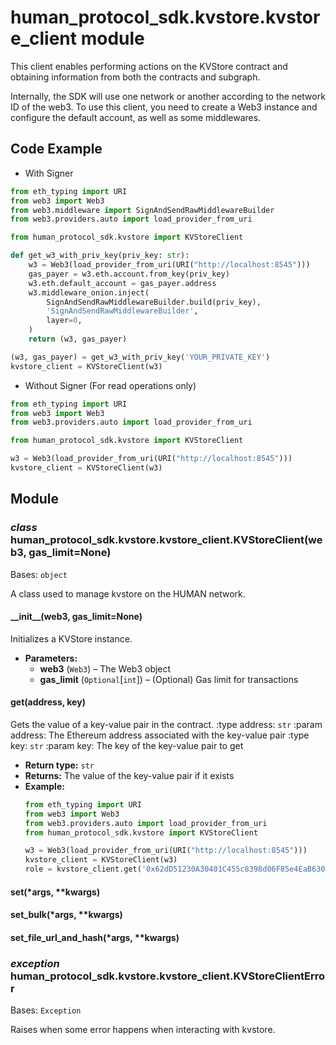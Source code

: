 # human_protocol_sdk.kvstore.kvstore_client module

This client enables performing actions on the KVStore contract and
obtaining information from both the contracts and subgraph.

Internally, the SDK will use one network or another according to the network ID of the web3.
To use this client, you need to create a Web3 instance and configure the default account,
as well as some middlewares.

## Code Example

* With Signer

```python
from eth_typing import URI
from web3 import Web3
from web3.middleware import SignAndSendRawMiddlewareBuilder
from web3.providers.auto import load_provider_from_uri

from human_protocol_sdk.kvstore import KVStoreClient

def get_w3_with_priv_key(priv_key: str):
    w3 = Web3(load_provider_from_uri(URI("http://localhost:8545")))
    gas_payer = w3.eth.account.from_key(priv_key)
    w3.eth.default_account = gas_payer.address
    w3.middleware_onion.inject(
        SignAndSendRawMiddlewareBuilder.build(priv_key),
        'SignAndSendRawMiddlewareBuilder',
        layer=0,
    )
    return (w3, gas_payer)

(w3, gas_payer) = get_w3_with_priv_key('YOUR_PRIVATE_KEY')
kvstore_client = KVStoreClient(w3)
```

* Without Signer (For read operations only)

```python
from eth_typing import URI
from web3 import Web3
from web3.providers.auto import load_provider_from_uri

from human_protocol_sdk.kvstore import KVStoreClient

w3 = Web3(load_provider_from_uri(URI("http://localhost:8545")))
kvstore_client = KVStoreClient(w3)
```

## Module

### *class* human_protocol_sdk.kvstore.kvstore_client.KVStoreClient(web3, gas_limit=None)

Bases: `object`

A class used to manage kvstore on the HUMAN network.

#### \_\_init_\_(web3, gas_limit=None)

Initializes a KVStore instance.

* **Parameters:**
  * **web3** (`Web3`) – The Web3 object
  * **gas_limit** (`Optional`[`int`]) – (Optional) Gas limit for transactions

#### get(address, key)

Gets the value of a key-value pair in the contract.
:type address: `str`
:param address: The Ethereum address associated with the key-value pair
:type key: `str`
:param key: The key of the key-value pair to get

* **Return type:**
  `str`
* **Returns:**
  The value of the key-value pair if it exists
* **Example:**
  ```python
  from eth_typing import URI
  from web3 import Web3
  from web3.providers.auto import load_provider_from_uri
  from human_protocol_sdk.kvstore import KVStoreClient

  w3 = Web3(load_provider_from_uri(URI("http://localhost:8545")))
  kvstore_client = KVStoreClient(w3)
  role = kvstore_client.get('0x62dD51230A30401C455c8398d06F85e4EaB6309f', 'Role')
  ```

#### set(\*args, \*\*kwargs)

#### set_bulk(\*args, \*\*kwargs)

#### set_file_url_and_hash(\*args, \*\*kwargs)

### *exception* human_protocol_sdk.kvstore.kvstore_client.KVStoreClientError

Bases: `Exception`

Raises when some error happens when interacting with kvstore.
